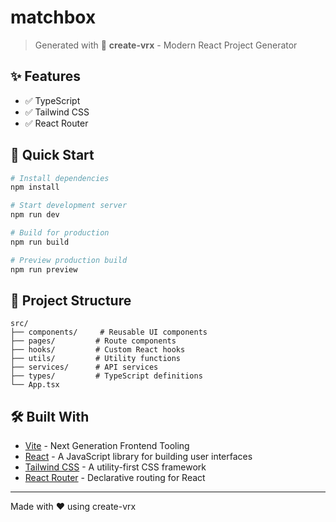 # matchbox

> Generated with 🚀 **create-vrx** - Modern React Project Generator

## ✨ Features

- ✅ TypeScript
- ✅ Tailwind CSS
- ✅ React Router

## 🚀 Quick Start

```bash
# Install dependencies
npm install

# Start development server
npm run dev

# Build for production
npm run build

# Preview production build
npm run preview

```

## 📂 Project Structure

```
src/
├── components/     # Reusable UI components
├── pages/         # Route components
├── hooks/         # Custom React hooks
├── utils/         # Utility functions
├── services/      # API services
├── types/         # TypeScript definitions
└── App.tsx
```

## 🛠 Built With

- [Vite](https://vitejs.dev/) - Next Generation Frontend Tooling
- [React](https://reactjs.org/) - A JavaScript library for building user interfaces
- [Tailwind CSS](https://tailwindcss.com/) - A utility-first CSS framework
- [React Router](https://reactrouter.com/) - Declarative routing for React


---

Made with ❤️ using create-vrx
